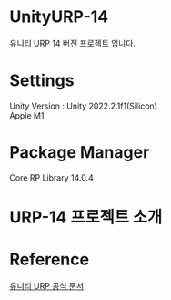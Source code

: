 # UnityURP-14
유니티 URP 14 버전 프로젝트 입니다.

# Settings      
Unity Version : Unity 2022.2.1f1(Silicon)        
Apple M1      

# Package Manager
Core RP Library 14.0.4

# URP-14 프로젝트 소개


# Reference
[유니티 URP 공식 문서](https://docs.unity3d.com/Packages/com.unity.render-pipelines.universal@14.0/manual/whats-new/urp-whats-new.html)
